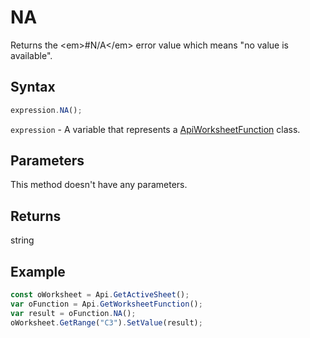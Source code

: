 # NA

Returns the &lt;em&gt;#N/A&lt;/em&gt; error value which means "no value is available".

## Syntax

```javascript
expression.NA();
```

`expression` - A variable that represents a [ApiWorksheetFunction](../ApiWorksheetFunction.md) class.

## Parameters

This method doesn't have any parameters.

## Returns

string

## Example



```javascript editor-xlsx
const oWorksheet = Api.GetActiveSheet(); 
var oFunction = Api.GetWorksheetFunction();
var result = oFunction.NA();
oWorksheet.GetRange("C3").SetValue(result);

```
